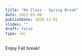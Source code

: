 ```yaml
---
title: "No Class - Spring Break"
date: 2022-03-08
publishDate: 2020-12-01
slides: ""
draft: false
type: lec
---
```


Enjoy Fall break!
